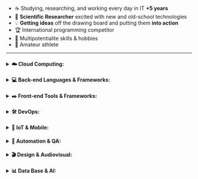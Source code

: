 - ☕ Studying, researching, and working every day in IT **+5 years**
- 🔬 **Scientific Researcher** excited with new and old-school technologies
- 💡 **Getting ideas** off the drawing board and putting them **into action**
- 🏆 International programming competitor
- 🎨 Multipotentialite skills & hobbies
- 🚴 Amateur athlete

---
<!-- Cloud Computing -->
<h4>
  <details>
  <summary> ☁️ Cloud Computing:</summary>
    <br>
    <p align="left" >
      <a href="https://skillicons.dev">
        <img src="https://skillicons.dev/icons?i=aws,gcp,azure,heroku&perline=12"/>
      </a>
    </p>
  </details>
</h4>

<!-- Back-end & Frameworks -->
<h4>
<details>
  <summary> 💻 Back-end Languages & Frameworks:</summary>
  <br>
  <p align="left">
    <a href="https://skillicons.dev">
      <img src="https://skillicons.dev/icons?i=cpp,py,django,dotnet,go,haskell,java,js,fortran,kotlin,laravel,matlab,octave,nodejs,php,ruby,spring,wasm,ts,express,flask&perline=12"/>
    </a>
  </p>
</details>
</h4>

<!-- Front-end & Frameworks -->
<h4>
  <details>
  <summary>✒️ Front-end Tools & Frameworks:</summary>
    <br>
    <p align="left">
      <a href="https://skillicons.dev">
        <img src="https://skillicons.dev/icons?i=angular,bootstrap,css,html,d3,nestjs,nextjs,react,jquery,react,reactivex,rails,sass,vercel,threejs,webflow,wordpress,processing,gulp&perline=12"/>
      </a>
    </p>
  </details>
</h4>

<!-- DevOps -->
<h4>
  <details>
  <summary> 🛠️ DevOps:</summary>
   <br>
    <p align="left">
      <a href="https://skillicons.dev">
        <img src="https://skillicons.dev/icons?i=cloudflare,docker,kubernetes,git,github,githubactions,gitlab,jenkins,ansible,gradle,nginx,grafana,prometheus&perline=12"/>    
      </a>
    </p>
  </details>
</h4>

<!-- IoT & Mobile -->
<h4>
  <details>
  <summary> 📱 IoT & Mobile:</summary>
    <br>
    <p align="left">
      <a href="https://skillicons.dev">
        <img src="https://skillicons.dev/icons?i=androidstudio,dart,flutter,arduino,raspberrypi,swift&perline=12"/>
      </a>
    </p>
  </details>
</h4>

<!-- Automation & QA -->
<h4>
  <details>
  <summary> 🎯 Automation & QA:</summary>
    <br>
    <p align="left">
      <a href="https://skillicons.dev">
        <img src="https://skillicons.dev/icons?i=jest,gulp,gherkin,selenium&perline=12"/>
      </a>
    </p>
  </details>
</h4>

<!-- Design & Audiovisual -->
<h4>
  <details>
  <summary> 🎬 Design & Audiovisual:</summary>
    <br>
      <p align="left">
        <a href="https://skillicons.dev">
          <img src="https://skillicons.dev/icons?i=blender,figma,ae,au,ai,ps,pr,xd&perline=12"/>
        </a>
      </p>
  </details>
</h4>

<!-- BigData & Machine Learning -->
<h4>
  <details>
  <summary> 📊 Data Base & AI:</summary>
      <br>
        <p align="left">
          <a href="https://skillicons.dev">
            <img src="https://skillicons.dev/icons?i=mongodb,mysql,postgres,redis,dynamodb,sqlite,kafka,pytorch,tensorflow,scala,graphql&perline=12"/>
          </a>
        </p>
  </details>
</h4>
